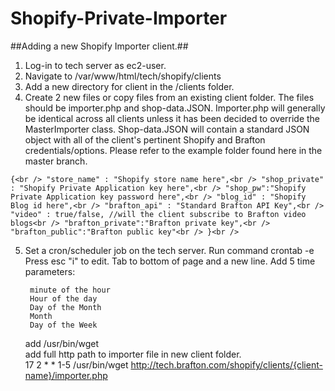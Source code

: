 # Shopify-Private-Importer #

##Adding a new Shopify Importer client.##

1. Log-in to tech server as ec2-user.
2. Navigate to /var/www/html/tech/shopify/clients
3. Add a new directory for client in the /clients folder.
4. Create 2 new files or copy files from an existing client folder.  The files should be importer.php and shop-data.JSON.  Importer.php will generally be identical across all clients unless it has been decided to override the MasterImporter class.  Shop-data.JSON will contain a standard JSON object with all of the client's pertinent Shopify and Brafton credentials/options.  Please refer to the example folder found here in the master branch.

`{<br />
	"store_name" : "Shopify store name here",<br />
	"shop_private" : "Shopify Private Application key here",<br />
	"shop_pw":"Shopify Private Application key password here",<br />
	"blog_id" : "Shopify Blog id here",<br />
	"brafton_api" : "Standard Brafton API Key",<br />
        "video" : true/false, //will the client subscribe to Brafton video blogs<br />
	"brafton_private":"Brafton private key",<br />
	"brafton_public":"Brafton public key"<br />
}<br />`

5. Set a cron/scheduler job on the tech server.
	Run command crontab -e
	Press esc "i" to edit.
	Tab to bottom of page and a new line.
	Add 5 time parameters:
		
	    minute of the hour
	    Hour of the day
	    Day of the Month
	    Month
	    Day of the Week
	add /usr/bin/wget<br />
	add full http path to importer file in new client folder.<br />
	17 2 * * 1-5 /usr/bin/wget http://tech.brafton.com/shopify/clients/{client-name}/importer.php

	
